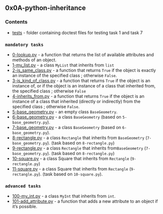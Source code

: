 ## 0x0A-python-inheritance

### Contents

* [tests](https://github.com/j88moja-code/alx-higher_level_programming/tree/main/0x0A-python-inheritance/tests) - folder containing doctest files for testing task 1 and task 7

### ``mandatory tasks``

* [0-lookup.py](https://github.com/j88moja-code/alx-higher_level_programming/blob/main/0x0A-python-inheritance/0-lookup.py) - a function that returns the list of available attributes and methods of an object.
* [1-my_list.py](https://github.com/j88moja-code/alx-higher_level_programming/blob/main/0x0A-python-inheritance/1-my_list.py) - a class `MyList` that inherits from `list`
* [2-is_same_class.py](https://github.com/j88moja-code/alx-higher_level_programming/blob/main/0x0A-python-inheritance/2-is_same_class.py) - a function that returns `True` if the object is exactly an instance of the specified class ; otherwise `False`.
* [3-is_kind_of_class.py](https://github.com/j88moja-code/alx-higher_level_programming/blob/main/0x0A-python-inheritance/3-is_kind_of_class.py) - a function that returns `True` if the object is an instance of, or if the object is an instance of a class that inherited from, the specified class ; otherwise `False`
* [4-inherits_from.py](https://github.com/j88moja-code/alx-higher_level_programming/blob/main/0x0A-python-inheritance/4-inherits_from.py) - a function that returns `True` if the object is an instance of a class that inherited (directly or indirectly) from the specified class ; otherwise `False`.
* [5-base_geometry.py](https://github.com/j88moja-code/alx-higher_level_programming/blob/main/0x0A-python-inheritance/5-base_geometry.py) - an empty class `BaseGeometry`.
* [6-base_geometry.py](https://github.com/j88moja-code/alx-higher_level_programming/blob/main/0x0A-python-inheritance/6-base_geometry.py) - a class `BaseGeometry` (based on `5-base_geometry.py`).
* [7-base_geometry.py](https://github.com/j88moja-code/alx-higher_level_programming/blob/main/0x0A-python-inheritance/7-base_geometry.py) - a class `BaseGeometry` (based on `6-base_geometry.py`).
* [8-rectangle.py](https://github.com/j88moja-code/alx-higher_level_programming/blob/main/0x0A-python-inheritance/8-rectangle.py) -  a class `Rectangle` that inherits from `BaseGeometry` (`7-base_geometry.py`). (task based on `8-rectangle.py`)
* [9-rectangle.py](https://github.com/j88moja-code/alx-higher_level_programming/blob/main/0x0A-python-inheritance/9-rectangle.py) -  a class `Rectangle` that inherits from`BaseGeometry` (`7-base_geometry.py`). (task based on `8-rectangle.py`)
* [10-square.py](https://github.com/j88moja-code/alx-higher_level_programming/blob/main/0x0A-python-inheritance/10-square.py) -  a class Square that inherits from `Rectangle` (`9-rectangle.py`)
* [11-square.py](https://github.com/j88moja-code/alx-higher_level_programming/blob/main/0x0A-python-inheritance/11-square.py) -  a class Square that inherits from `Rectangle` (`9-rectangle.py`). (task based on `10-square.py`).

### ``advanced tasks``

* [100-my_int.py]() - a class `MyInt` that inherits from `int`.
* [101-add_attribute.py]() - a function that adds a new attribute to an object if it’s possible.
